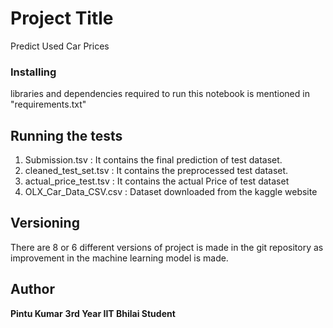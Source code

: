 # Project Title

Predict Used Car Prices

### Installing

libraries and dependencies required to run this notebook is mentioned in "requirements.txt"

## Running the tests

1. Submission.tsv : It contains the final prediction of test dataset.
2. cleaned_test_set.tsv : It contains the preprocessed test dataset.
3. actual_price_test.tsv : It contains the actual Price of test dataset
4. OLX_Car_Data_CSV.csv : Dataset downloaded from the kaggle website

## Versioning
There are 8 or 6 different versions of project is made in the git repository as improvement in the machine learning model is made.

## Author
**Pintu Kumar**
**3rd Year IIT Bhilai Student**
